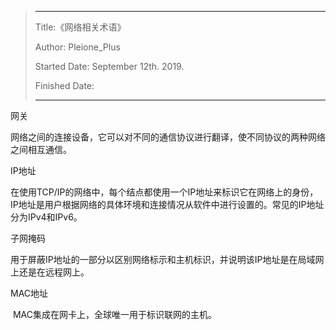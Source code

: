 > ---
>
> Title:《网络相关术语》
>
> Author: Pleione_Plus
>
> Started Date: September 12th. 2019.
>
> Finished Date: 
>
> ---

网关

​		网络之间的连接设备，它可以对不同的通信协议进行翻译，使不同协议的两种网络之间相互通信。

IP地址

​		在使用TCP/IP的网络中，每个结点都使用一个IP地址来标识它在网络上的身份，IP地址是用户根据网络的具体环境和连接情况从软件中进行设置的。常见的IP地址分为IPv4和IPv6。

子网掩码

​		用于屏蔽IP地址的一部分以区别网络标示和主机标识，并说明该IP地址是在局域网上还是在远程网上。

MAC地址

​		MAC集成在网卡上，全球唯一用于标识联网的主机。